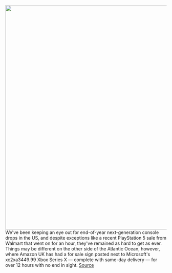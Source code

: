 <img src='https://cdn.vox-cdn.com/thumbor/K2qgy7pj_oTiGUivjTOQLsz9tVE=/0x0:2040x1351/1200x800/filters:focal(857x513:1183x839)/cdn.vox-cdn.com/uploads/chorus_image/image/70311990/twarren_200909_4177_0030.0.0.jpg' width='700px' /><br/>
We've been keeping an eye out for end-of-year next-generation console drops in the US, and despite exceptions like a recent PlayStation 5 sale from Walmart that went on for an hour, they've remained as hard to get as ever. Things may be different on the other side of the Atlantic Ocean, however, where Amazon UK has had a for sale sign posted next to Microsoft's xc2xa3449.99 Xbox Series X — complete with same-day delivery — for over 12 hours with no end in sight.
<a href='https://www.theverge.com/2021/12/23/22852161/xbox-series-x-amazon-uk-twelve-hours-microsoft'> Source <a/>